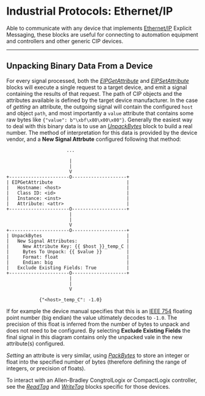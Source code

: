 # Industrial Protocols: Ethernet/IP
Able to communicate with any device that implements [Ethernet/IP](https://www.odva.org/Technology-Standards/EtherNet-IP/Overview) Explicit Messaging, these blocks are useful for connecting to automation equipment and controllers and other generic CIP devices.

---

## Unpacking Binary Data From a Device
For every signal processed, both the [_EIPGetAttribute_](https://blocks.n.io/EIPGetAttribute) and [_EIPSetAttribute_](https://blocks.n.io/EIPSetAttribute) blocks will execute a single request to a target device, and emit a signal containing the results of that request. The path of CIP objects and the attributes available is defined by the target device manufacturer. In the case of *getting* an attribute, the outgoing signal will contain the configured `host` and object `path`, and most importantly a `value` attribute that contains some raw bytes like `{"value": b"\xbf\x80\x00\x00"}`. Generally the easiest way to deal with this binary data is to use an [_UnpackBytes_](https://blocks.n.io/UnpackBytes) block to build a real number. The method of interpretation for this data is provided by the device vendor, and a **New Signal Attrbute** configured following that method:
```
                      ...

                       |
                       |
                       V
+----------------------O--------------------+
| EIPGetAttribute                           |
|   Hostname: <host>                        |
|   Class ID: <id>                          |
|   Instance: <inst>                        |
|   Attribute: <attr>                       |
+----------------------O--------------------+
                       |
                       |
                       V
+----------------------O--------------------+
| UnpackBytes                               |
|   New Signal Attributes:                  |
|     New Attribute Key: {{ $host }}_temp_C |
|     Bytes To Unpack: {{ $value }}         |
|     Format: float                         |
|     Endian: big                           |
|   Exclude Existing Fields: True           |
+----------------------O--------------------+
                       |
                       |
                       V

            {"<host>_temp_C": -1.0}
```
If for example the device manual specifies that this is an [IEEE 754](https://en.wikipedia.org/wiki/IEEE_754) floating point number (big endian) the value ultimately decodes to `-1.0`. The precision of this float is inferred from the number of bytes to unpack and does not need to be configured. By selecting **Exclude Existing Fields** the final signal in this diagram contains only the unpacked vale in the new attribute(s) configured.

*Setting* an attribute is very similar, using [_PackBytes_](https://blocks.n.io/PackBytes) to store an integer or float into the specified number of bytes (therefore defining the range of integers, or precision of floats).

To interact with an Allen-Bradley CongtrolLogix or CompactLogix controller, see the [_ReadTag_](https://blocks.n.io/ReadTag) and [_WriteTag_](https://blocks.n.io/WriteTag) blocks specific for those devices.
